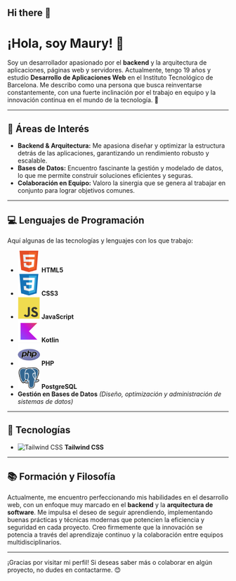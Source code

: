 ## Hi there 👋

# ¡Hola, soy Maury! 👋

Soy un desarrollador apasionado por el **backend** y la arquitectura de aplicaciones, páginas web y servidores. Actualmente, tengo 19 años y estudio **Desarrollo de Aplicaciones Web** en el Instituto Tecnológico de Barcelona. Me describo como una persona que busca reinventarse constantemente, con una fuerte inclinación por el trabajo en equipo y la innovación continua en el mundo de la tecnología. 🚀

---

## 🎯 Áreas de Interés

- **Backend & Arquitectura:** Me apasiona diseñar y optimizar la estructura detrás de las aplicaciones, garantizando un rendimiento robusto y escalable.
- **Bases de Datos:** Encuentro fascinante la gestión y modelado de datos, lo que me permite construir soluciones eficientes y seguras.
- **Colaboración en Equipo:** Valoro la sinergia que se genera al trabajar en conjunto para lograr objetivos comunes.

---

## 💻 Lenguajes de Programación

Aquí algunas de las tecnologías y lenguajes con los que trabajo:

- <img src="https://raw.githubusercontent.com/devicons/devicon/master/icons/html5/html5-original.svg" alt="HTML5" width="50" /> **HTML5**
- <img src="https://raw.githubusercontent.com/devicons/devicon/master/icons/css3/css3-original.svg" alt="CSS3" width="50" /> **CSS3**
- <img src="https://raw.githubusercontent.com/devicons/devicon/master/icons/javascript/javascript-original.svg" alt="JavaScript" width="50" /> **JavaScript**
- <img src="https://raw.githubusercontent.com/devicons/devicon/master/icons/kotlin/kotlin-original.svg" alt="Kotlin" width="50" /> **Kotlin**
- <img src="https://raw.githubusercontent.com/devicons/devicon/master/icons/php/php-original.svg" alt="PHP" width="50" /> **PHP**
- <img src="https://raw.githubusercontent.com/devicons/devicon/master/icons/postgresql/postgresql-original.svg" alt="PostgreSQL" width="50" /> **PostgreSQL**
- **Gestión en Bases de Datos** *(Diseño, optimización y administración de sistemas de datos)*

---

## 🚀 Tecnologías

- <img src="https://upload.wikimedia.org/wikipedia/commons/d/d5/Tailwind_CSS_Logo.svg" alt="Tailwind CSS" width="50" /> **Tailwind CSS**

---

## 📚 Formación y Filosofía

Actualmente, me encuentro perfeccionando mis habilidades en el desarrollo web, con un enfoque muy marcado en el **backend** y la **arquitectura de software**. Me impulsa el deseo de seguir aprendiendo, implementando buenas prácticas y técnicas modernas que potencien la eficiencia y seguridad en cada proyecto. Creo firmemente que la innovación se potencia a través del aprendizaje continuo y la colaboración entre equipos multidisciplinarios.

---

¡Gracias por visitar mi perfil! Si deseas saber más o colaborar en algún proyecto, no dudes en contactarme. 😊

